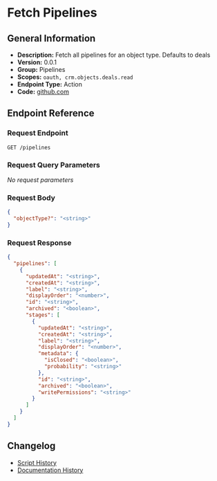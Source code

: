 <!-- BEGIN GENERATED CONTENT -->
# Fetch Pipelines

## General Information

- **Description:** Fetch all pipelines for an object type. Defaults to deals
- **Version:** 0.0.1
- **Group:** Pipelines
- **Scopes:** `oauth, crm.objects.deals.read`
- **Endpoint Type:** Action
- **Code:** [github.com](https://github.com/NangoHQ/integration-templates/tree/main/integrations/hubspot/actions/fetch-pipelines.ts)


## Endpoint Reference

### Request Endpoint

`GET /pipelines`

### Request Query Parameters

_No request parameters_

### Request Body

```json
{
  "objectType?": "<string>"
}
```

### Request Response

```json
{
  "pipelines": [
    {
      "updatedAt": "<string>",
      "createdAt": "<string>",
      "label": "<string>",
      "displayOrder": "<number>",
      "id": "<string>",
      "archived": "<boolean>",
      "stages": [
        {
          "updatedAt": "<string>",
          "createdAt": "<string>",
          "label": "<string>",
          "displayOrder": "<number>",
          "metadata": {
            "isClosed": "<boolean>",
            "probability": "<string>"
          },
          "id": "<string>",
          "archived": "<boolean>",
          "writePermissions": "<string>"
        }
      ]
    }
  ]
}
```

## Changelog

- [Script History](https://github.com/NangoHQ/integration-templates/commits/main/integrations/hubspot/actions/fetch-pipelines.ts)
- [Documentation History](https://github.com/NangoHQ/integration-templates/commits/main/integrations/hubspot/actions/fetch-pipelines.md)

<!-- END  GENERATED CONTENT -->

